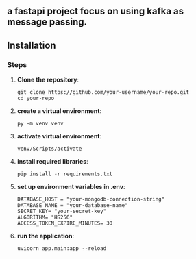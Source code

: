 ## a fastapi project focus on using kafka as message passing.


## Installation

### Steps

1. **Clone the repository**:
    
    ```
    git clone https://github.com/your-username/your-repo.git
    cd your-repo
    
    ```
    
2. **create a virtual environment**:
    
    ```
    py -m venv venv
    
    ```

3. **activate virtual environment**:
    
    ```
    venv/Scripts/activate
    
    ```
    
4. **install required libraries**:
    
    ```
    pip install -r requirements.txt
    
    ```
5. **set up environment variables in .env**:
    
    ```
    DATABASE_HOST = "your-mongodb-connection-string"
    DATABASE_NAME = "your-database-name"
    SECRET_KEY= "your-secret-key"
    ALGORITHM= "HS256"
    ACCESS_TOKEN_EXPIRE_MINUTES= 30
    
    ```
6. **run the application**:
    
    ```
    uvicorn app.main:app --reload
    ```